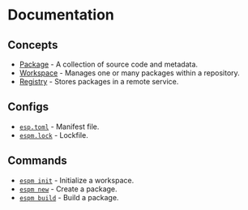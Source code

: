# Documentation

## Concepts

- [Package](./package.md) - A collection of source code and metadata.
- [Workspace](./workspace.md) - Manages one or many packages within a repository.
- [Registry](./registry.md) - Stores packages in a remote service.

## Configs

- [`esp.toml`](./esp-toml.md) - Manifest file.
- [`espm.lock`](./espm-lock.md) - Lockfile.

## Commands

- [`espm init`](./commands/init.md) - Initialize a workspace.
- [`espm new`](./commands/new.md) - Create a package.
- [`espm build`](./commands/build.md) - Build a package.
